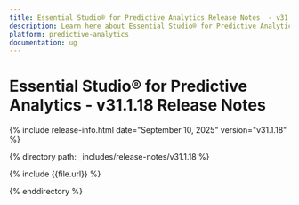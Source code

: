 ```yaml
---
title: Essential Studio® for Predictive Analytics Release Notes  - v31.1.18
description: Learn here about Essential Studio® for Predictive Analytics Weekly Nuget Release - Release Notes - v31.1.18
platform: predictive-analytics
documentation: ug
---
```


# Essential Studio® for Predictive Analytics - v31.1.18 Release Notes

{% include release-info.html date="September 10, 2025"  version="v31.1.18" %}

{% directory path: _includes/release-notes/v31.1.18 %}

{% include {{file.url}} %}

{% enddirectory %}